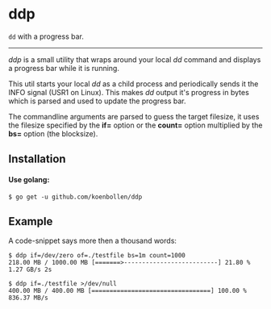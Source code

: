 ddp
===
`dd` with a progress bar.

- - -

_ddp_ is a small utility that wraps around your local _dd_ command and displays
a progress bar while it is running.

This util starts your local _dd_ as a child process and periodically sends
it the INFO signal (USR1 on Linux). This makes _dd_ output it's progress in
bytes which is parsed and used to update the progress bar.

The commandline arguments are parsed to guess the target filesize, it uses the
filesize specified by the **if=** option or the **count=** option multiplied by
the **bs=** option (the blocksize).


Installation
------------

#### Use golang:
```
$ go get -u github.com/koenbollen/ddp
```


Example
-------

A code-snippet says more then a thousand words:

```
$ ddp if=/dev/zero of=./testfile bs=1m count=1000
218.00 MB / 1000.00 MB [=======>--------------------------] 21.80 % 1.27 GB/s 2s

$ ddp if=./testfile >/dev/null
400.00 MB / 400.00 MB [=================================] 100.00 % 836.37 MB/s
```
